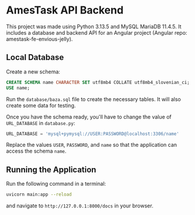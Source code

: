 # AmesTask API Backend
This project was made using Python 3.13.5 and MySQL MariaDB 11.4.5.
It includes a database and backend API for an Angular project (Angular repo: amestask-fe-envious-jelly).

## Local Database
Create a new schema:
```sql
CREATE SCHEMA name CHARACTER SET utf8mb4 COLLATE utf8mb4_slovenian_ci;
USE name;
```
Run the `database/baza.sql` file to create the necessary tables. It will also create some data for testing.

Once you have the schema ready, you'll have to change the value of `URL_DATABASE` in `database.py`:
```python
URL_DATABASE = 'mysql+pymysql://USER:PASSWORD@localhost:3306/name'
```
Replace the values `USER`, `PASSWORD`, and `name` so that the application can access the schema `name`.

## Running the Application
Run the following command in a terminal:
```bash
uvicorn main:app --reload
```
and navigate to `http://127.0.0.1:8000/docs` in your browser.
